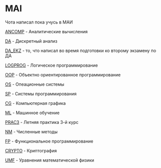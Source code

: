 # MAI #

Чота написал пока учусь в МАИ
    
[ANCOMP](ANCOMP) - Аналитические вычисления
    
[DA](DA) - Дискретный анализ
    
[DA_EKZ](DA_EKZ) - то, что написал во время подготовки ко второму экзамену по ДА
    
[LOGPROG](LOGPROG) - Логическое программирование
    
[OOP](OOP) - Объектно ориентированное программирование

[OS](OS) - Опеационные системы
    
[SP](SP) - Системы программирования

[CG](CG) - Компьютерная графика
    
[ML](ML) - Машинное обучение

[PRAC3](PRAC3) - Летняя практика 3-й курс

[NM](NM) - Численные методы
    
[FP](FP) - Функциональное программирование

[CRYPTO](CRYPTO) - Криптография

[UMF](UMF) - Уравнения математической физики

